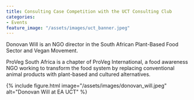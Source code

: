 ```yaml
---
title: Consulting Case Competition with the UCT Consulting Club
categories:
- Events
feature_image: "/assets/images/uct_banner.jpeg"
---
```


Donovan Will is an NGO director in the South African Plant-Based Food Sector and Vegan Movement.

ProVeg South Africa is a chapter of ProVeg International, a food awareness NGO working to transform the food system by replacing conventional animal products with plant-based and cultured alternatives.

{% include figure.html image="/assets/images/donovan_will.jpeg" alt="Donovan Will at EA UCT" %}